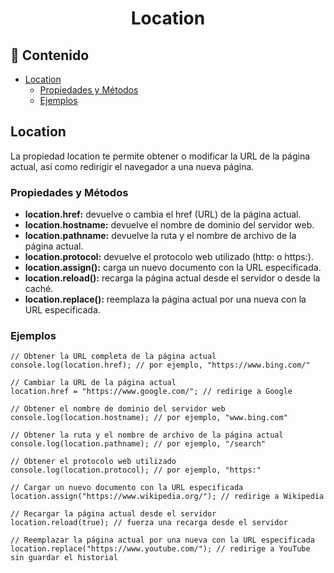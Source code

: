 <h1 align="center">Location</h1>

<h2>📑 Contenido</h2>

- [Location](#location)
  - [Propiedades y Métodos](#propiedades-y-métodos)
  - [Ejemplos](#ejemplos)

## Location

La propiedad location te permite obtener o modificar la URL de la página actual, así como redirigir el navegador a una nueva página.

### Propiedades y Métodos

- **location.href:** devuelve o cambia el href (URL) de la página actual.
- **location.hostname:** devuelve el nombre de dominio del servidor web.
- **location.pathname:** devuelve la ruta y el nombre de archivo de la página actual.
- **location.protocol:** devuelve el protocolo web utilizado (http: o https:).
- **location.assign():** carga un nuevo documento con la URL especificada.
- **location.reload():** recarga la página actual desde el servidor o desde la caché.
- **location.replace():** reemplaza la página actual por una nueva con la URL especificada.

### Ejemplos

```JS
// Obtener la URL completa de la página actual
console.log(location.href); // por ejemplo, "https://www.bing.com/"

// Cambiar la URL de la página actual
location.href = "https://www.google.com/"; // redirige a Google

// Obtener el nombre de dominio del servidor web
console.log(location.hostname); // por ejemplo, "www.bing.com"

// Obtener la ruta y el nombre de archivo de la página actual
console.log(location.pathname); // por ejemplo, "/search"

// Obtener el protocolo web utilizado
console.log(location.protocol); // por ejemplo, "https:"

// Cargar un nuevo documento con la URL especificada
location.assign("https://www.wikipedia.org/"); // redirige a Wikipedia

// Recargar la página actual desde el servidor
location.reload(true); // fuerza una recarga desde el servidor

// Reemplazar la página actual por una nueva con la URL especificada
location.replace("https://www.youtube.com/"); // redirige a YouTube sin guardar el historial

```
